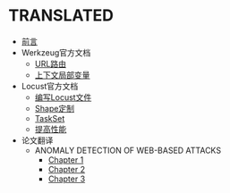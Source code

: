 # TRANSLATED

* [前言](README.md)
* Werkzeug官方文档
    * [URL路由](werkzeug/routing.md)
    * [上下文局部变量](werkzeug/local.md)
* Locust官方文档
    * [编写Locust文件](locust/writing-a-locustfile.md)
    * [Shape定制](locust/custom-load-shape.md)
    * [TaskSet](locust/tasksets.md)
    * [提高性能](locust/increase-performance.md)
* 论文翻译
    * ANOMALY DETECTION OF WEB-BASED ATTACKS
        * [Chapter 1](papers/ANOMALY...1.md)
        * [Chapter 2](papers/ANOMALY...2.md)
        * [Chapter 3](papers/ANOMALY...3.md)
